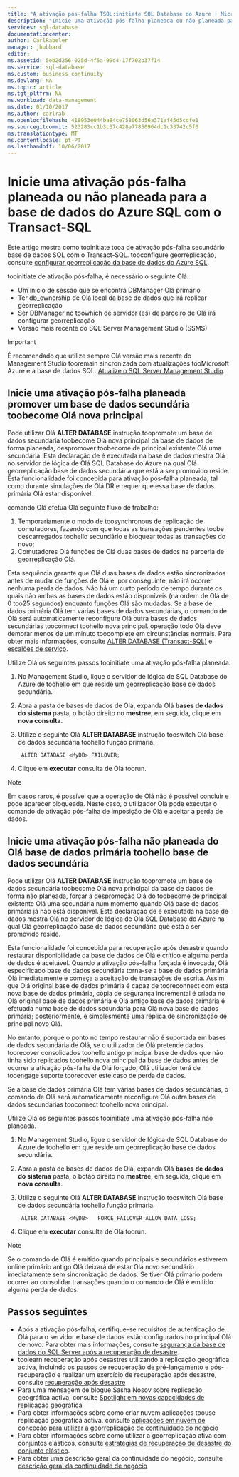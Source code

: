 ```yaml
---
title: "A ativação pós-falha TSQL:initiate SQL Database do Azure | Microsoft Docs"
description: "Inicie uma ativação pós-falha planeada ou não planeada para a base de dados do SQL do Azure com o Transact-SQL"
services: sql-database
documentationcenter: 
author: CarlRabeler
manager: jhubbard
editor: 
ms.assetid: 5eb2d256-025d-4f5a-99d4-17f702b37f14
ms.service: sql-database
ms.custom: business continuity
ms.devlang: NA
ms.topic: article
ms.tgt_pltfrm: NA
ms.workload: data-management
ms.date: 01/10/2017
ms.author: carlrab
ms.openlocfilehash: 418953e044ba84ce758063d56a371af45d5cdfe1
ms.sourcegitcommit: 523283cc1b3c37c428e77850964dc1c33742c5f0
ms.translationtype: MT
ms.contentlocale: pt-PT
ms.lasthandoff: 10/06/2017
---
```

# <a name="initiate-a-planned-or-unplanned-failover-for-azure-sql-database-with-transact-sql"></a>Inicie uma ativação pós-falha planeada ou não planeada para a base de dados do Azure SQL com o Transact-SQL

Este artigo mostra como tooinitiate tooa de ativação pós-falha secundário base de dados SQL com o Transact-SQL. tooconfigure georreplicação, consulte [configurar georreplicação da base de dados do Azure SQL](sql-database-geo-replication-transact-sql.md).

tooinitiate de ativação pós-falha, é necessário o seguinte Olá:

* Um início de sessão que se encontra DBManager Olá primário
* Ter db_ownership de Olá local da base de dados que irá replicar georreplicação
* Ser DBManager no toowhich de servidor (es) de parceiro de Olá irá configurar georreplicação
* Versão mais recente do SQL Server Management Studio (SSMS)

> [!IMPORTANT]
> É recomendado que utilize sempre Olá versão mais recente do Management Studio tooremain sincronizada com atualizações tooMicrosoft Azure e a base de dados SQL. [Atualize o SQL Server Management Studio](https://msdn.microsoft.com/library/mt238290.aspx).
>  

## <a name="initiate-a-planned-failover-promoting-a-secondary-database-toobecome-hello-new-primary"></a>Inicie uma ativação pós-falha planeada promover um base de dados secundária toobecome Olá nova principal
Pode utilizar Olá **ALTER DATABASE** instrução toopromote um base de dados secundária toobecome Olá nova principal da base de dados de forma planeada, despromover toobecome de principal existente Olá uma secundária. Esta declaração de é executada na base de dados mestra Olá no servidor de lógica de Olá SQL Database do Azure na qual Olá georreplicação base de dados secundária que está a ser promovido reside. Esta funcionalidade foi concebida para ativação pós-falha planeada, tal como durante simulações de Olá DR e requer que essa base de dados primária Olá estar disponível.

comando Olá efetua Olá seguinte fluxo de trabalho:

1. Temporariamente o modo de toosynchronous de replicação de comutadores, fazendo com que todas as transações pendentes toobe descarregados toohello secundário e bloquear todas as transações do novo;
2. Comutadores Olá funções de Olá duas bases de dados na parceria de georreplicação Olá.  

Esta sequência garante que Olá duas bases de dados estão sincronizados antes de mudar de funções de Olá e, por conseguinte, não irá ocorrer nenhuma perda de dados. Não há um curto período de tempo durante os quais não ambas as bases de dados estão disponíveis (na ordem de Olá de 0 too25 segundos) enquanto funções Olá são mudadas. Se a base de dados primária Olá tem várias bases de dados secundárias, o comando de Olá será automaticamente reconfigure Olá outra bases de dados secundárias tooconnect toohello nova principal.  operação todo Olá deve demorar menos de um minuto toocomplete em circunstâncias normais. Para obter mais informações, consulte [ALTER DATABASE (Transact-SQL)](https://msdn.microsoft.com/library/mt574871.aspx) e [escalões de serviço](sql-database-service-tiers.md).

Utilize Olá os seguintes passos tooinitiate uma ativação pós-falha planeada.

1. No Management Studio, ligue o servidor de lógica de SQL Database do Azure de toohello em que reside um georreplicação base de dados secundária.
2. Abra a pasta de bases de dados de Olá, expanda Olá **bases de dados do sistema** pasta, o botão direito no **mestre**e, em seguida, clique em **nova consulta**.
3. Utilize o seguinte Olá **ALTER DATABASE** instrução tooswitch Olá base de dados secundária toohello função primária.
   
        ALTER DATABASE <MyDB> FAILOVER;
4. Clique em **executar** consulta de Olá toorun.

> [!NOTE]
> Em casos raros, é possível que a operação de Olá não é possível concluir e pode aparecer bloqueada. Neste caso, o utilizador Olá pode executar o comando de ativação pós-falha de imposição de Olá e aceitar a perda de dados.
> 
> 

## <a name="initiate-an-unplanned-failover-from-hello-primary-database-toohello-secondary-database"></a>Inicie uma ativação pós-falha não planeada do Olá base de dados primária toohello base de dados secundária
Pode utilizar Olá **ALTER DATABASE** instrução toopromote um base de dados secundária toobecome Olá nova principal da base de dados de forma não planeada, forçar a despromoção Olá do toobecome de principal existente Olá uma secundária num momento quando Olá base de dados primária já não está disponível. Esta declaração de é executada na base de dados mestra Olá no servidor de lógica de Olá SQL Database do Azure na qual Olá georreplicação base de dados secundária que está a ser promovido reside.

Esta funcionalidade foi concebida para recuperação após desastre quando restaurar disponibilidade da base de dados de Olá é crítico e alguma perda de dados é aceitável. Quando a ativação pós-falha forçada é invocada, Olá especificado base de dados secundária torna-se a base de dados primária Olá imediatamente e começa a aceitação de transações de escrita. Assim que Olá original base de dados primária é capaz de tooreconnect com esta nova base de dados primária, cópia de segurança incremental é criada no Olá original base de dados primária e Olá antigo base de dados primária é efetuada numa base de dados secundária para Olá nova base de dados primária; posteriormente, é simplesmente uma réplica de sincronização de principal novo Olá.

No entanto, porque o ponto no tempo restaurar não é suportada em bases de dados secundária de Olá, se o utilizador de Olá pretende dados toorecover consolidados toohello antigo principal base de dados que não tinha sido replicados toohello nova principal da base de dados antes de ocorrer a ativação pós-falha de Olá forçado, Olá utilizador terá de tooengage suporte toorecover este caso de perda de dados.

Se a base de dados primária Olá tem várias bases de dados secundárias, o comando de Olá será automaticamente reconfigure Olá outra bases de dados secundárias tooconnect toohello nova principal.

Utilize Olá os seguintes passos tooinitiate uma ativação pós-falha não planeada.

1. No Management Studio, ligue o servidor de lógica de SQL Database do Azure de toohello em que reside um georreplicação base de dados secundária.
2. Abra a pasta de bases de dados de Olá, expanda Olá **bases de dados do sistema** pasta, o botão direito no **mestre**e, em seguida, clique em **nova consulta**.
3. Utilize o seguinte Olá **ALTER DATABASE** instrução tooswitch Olá base de dados secundária toohello função primária.
   
        ALTER DATABASE <MyDB>   FORCE_FAILOVER_ALLOW_DATA_LOSS;
4. Clique em **executar** consulta de Olá toorun.

> [!NOTE]
> Se o comando de Olá é emitido quando principais e secundários estiverem online primário antigo Olá deixará de estar Olá novo secundário imediatamente sem sincronização de dados. Se tiver Olá primário podem ocorrer ao consolidar transações quando o comando de Olá é emitido alguma perda de dados.
> 
> 

## <a name="next-steps"></a>Passos seguintes
* Após a ativação pós-falha, certifique-se requisitos de autenticação de Olá para o servidor e base de dados estão configurados no principal Olá de novo. Para obter mais informações, consulte [segurança da base de dados do SQL Server após a recuperação de desastre](sql-database-geo-replication-security-config.md).
* toolearn recuperação após desastres utilizando a replicação geográfica activa, incluindo os passos de recuperação de pré-lançamento e pós-recuperação e realizar um exercício de recuperação após desastre, consulte [recuperação após desastre](sql-database-disaster-recovery.md)
* Para uma mensagem de blogue Sasha Nosov sobre replicação geográfica activa, consulte [Spotlight em novas capacidades de replicação geográfica](https://azure.microsoft.com/blog/spotlight-on-new-capabilities-of-azure-sql-database-geo-replication/)
* Para obter informações sobre como criar nuvem aplicações toouse replicação geográfica activa, consulte [aplicações em nuvem de conceção para utilizar a georreplicação de continuidade do negócio](sql-database-designing-cloud-solutions-for-disaster-recovery.md)
* Para obter informações sobre como utilizar a georreplicação ativa com conjuntos elásticos, consulte [estratégias de recuperação de desastre do conjunto elástico](sql-database-disaster-recovery-strategies-for-applications-with-elastic-pool.md).
* Para obter uma descrição geral da continuidade do negócio, consulte [descrição geral da continuidade de negócio](sql-database-business-continuity.md)

